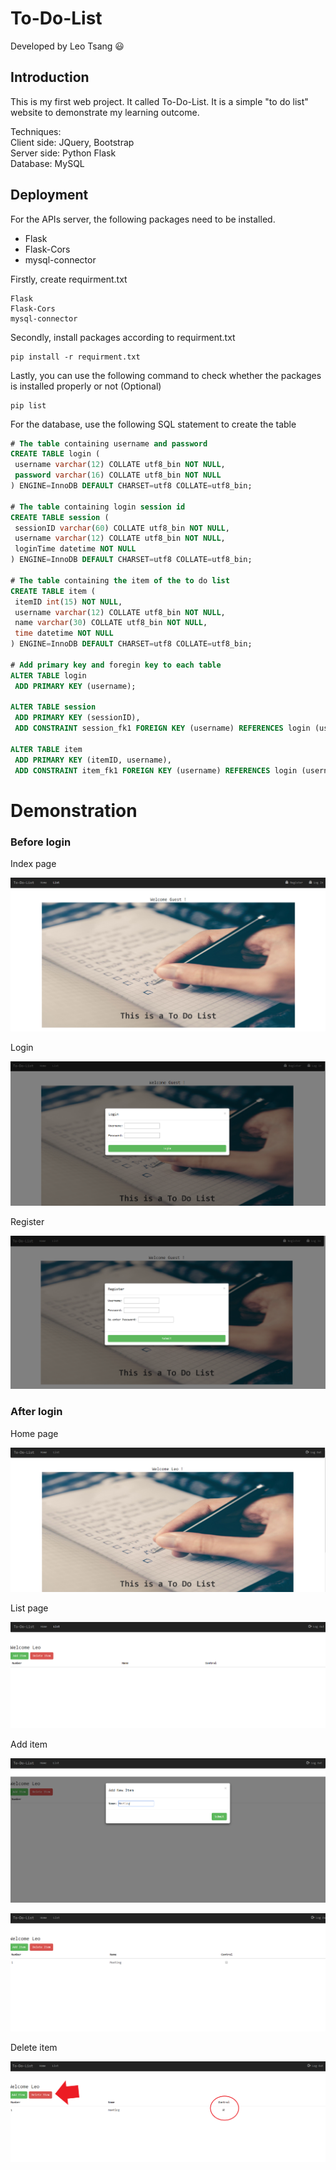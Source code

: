 # To-Do-List
Developed by Leo Tsang :smiley:

## Introduction
  This is my first web project. It called To-Do-List. It is a simple "to do list" website to demonstrate my learning outcome.
  
  Techniques:<br />
  Client side: JQuery, Bootstrap <br />
  Server side: Python Flask <br />
  Database: MySQL

## Deployment

  For the APIs server, the following packages need to be installed.
  
  * Flask
  * Flask-Cors
  * mysql-connector
  
 Firstly, create requirment.txt
 ```
 Flask
 Flask-Cors
 mysql-connector
 ```
 Secondly, install packages according to requirment.txt
 ```
 pip install -r requirment.txt
 ```
 
 Lastly, you can use the following command to check whether the packages is installed properly or not (Optional)
 ```
 pip list
 ```
 
 For the database, use the following SQL statement to create the table
 ```SQL
 # The table containing username and password
 CREATE TABLE login (
  username varchar(12) COLLATE utf8_bin NOT NULL,
  password varchar(16) COLLATE utf8_bin NOT NULL
) ENGINE=InnoDB DEFAULT CHARSET=utf8 COLLATE=utf8_bin;

# The table containing login session id
CREATE TABLE session (
  sessionID varchar(60) COLLATE utf8_bin NOT NULL,
  username varchar(12) COLLATE utf8_bin NOT NULL,
  loginTime datetime NOT NULL
) ENGINE=InnoDB DEFAULT CHARSET=utf8 COLLATE=utf8_bin;

# The table containing the item of the to do list
CREATE TABLE item (
  itemID int(15) NOT NULL,
  username varchar(12) COLLATE utf8_bin NOT NULL,
  name varchar(30) COLLATE utf8_bin NOT NULL,
  time datetime NOT NULL
) ENGINE=InnoDB DEFAULT CHARSET=utf8 COLLATE=utf8_bin;

# Add primary key and foregin key to each table
ALTER TABLE login
  ADD PRIMARY KEY (username);
  
 ALTER TABLE session
  ADD PRIMARY KEY (sessionID),
  ADD CONSTRAINT session_fk1 FOREIGN KEY (username) REFERENCES login (username);
  
 ALTER TABLE item
  ADD PRIMARY KEY (itemID, username),
  ADD CONSTRAINT item_fk1 FOREIGN KEY (username) REFERENCES login (username);
 ```
 
 # Demonstration
 
 ### Before login
 
  Index page 
  
  ![image](https://github.com/leosoftleo/To-Do-List/blob/master/image/indexPage.PNG)
  
  Login
  
  ![image](https://github.com/leosoftleo/To-Do-List/blob/master/image/loginModal.PNG)
  
  Register
  
  ![image](https://github.com/leosoftleo/To-Do-List/blob/master/image/registerModal.PNG)
 
 ### After login
 
  Home page
  
  ![image](https://github.com/leosoftleo/To-Do-List/blob/master/image/homePage.PNG)
  
  List page
  
  ![image](https://github.com/leosoftleo/To-Do-List/blob/master/image/listPage.PNG)
  
  Add item
  
  ![image](https://github.com/leosoftleo/To-Do-List/blob/master/image/addItem_1.PNG)
  
  ![image](https://github.com/leosoftleo/To-Do-List/blob/master/image/addItem_2.PNG)
  
  Delete item
  
  ![image](https://github.com/leosoftleo/To-Do-List/blob/master/image/deleteItem.png)
